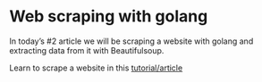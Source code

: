 # Web scraping with golang
In today’s #2 article we will be scraping a website with golang and extracting data from it with Beautifulsoup.

Learn to scrape a website in this [tutorial/article](https://blog.webmatrices.com/Web-scraping-with-golang )
